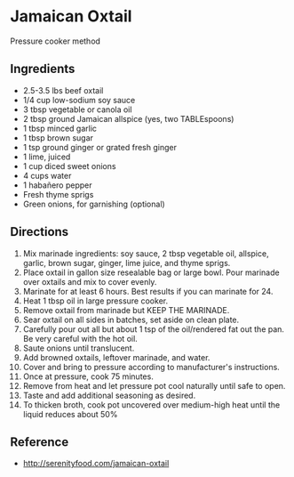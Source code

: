 # Jamaican Oxtail

Pressure cooker method

## Ingredients

* 2.5-3.5 lbs beef oxtail
* 1/4 cup low-sodium soy sauce
* 3 tbsp vegetable or canola oil
* 2 tbsp ground Jamaican allspice (yes, two TABLEspoons)
* 1 tbsp minced garlic
* 1 tbsp brown sugar
* 1 tsp ground ginger or grated fresh ginger
* 1 lime, juiced
* 1 cup diced sweet onions
* 4 cups water
* 1 habañero pepper
* Fresh thyme sprigs
* Green onions, for garnishing (optional)

## Directions

1. Mix marinade ingredients: soy sauce, 2 tbsp vegetable oil, allspice, garlic,
   brown sugar, ginger, lime juice, and thyme sprigs.
2. Place oxtail in gallon size resealable bag or large bowl. Pour marinade over
   oxtails and mix to cover evenly.
3. Marinate for at least 6 hours. Best results if you can marinate for 24.
4. Heat 1 tbsp oil in large pressure cooker.
5. Remove oxtail from marinade but KEEP THE MARINADE.
6. Sear oxtail on all sides in batches, set aside on clean plate.
7. Carefully pour out all but about 1 tsp of the oil/rendered fat out the pan.
   Be very careful with the hot oil.
8. Saute onions until translucent.
9. Add browned oxtails, leftover marinade, and water.
10. Cover and bring to pressure according to manufacturer's instructions.
11. Once at pressure, cook 75 minutes.
12. Remove from heat and let pressure pot cool naturally until safe to open.
13. Taste and add additional seasoning as desired.
14. To thicken broth, cook pot uncovered over medium-high heat until the liquid
    reduces about 50%

## Reference

* <http://serenityfood.com/jamaican-oxtail>
